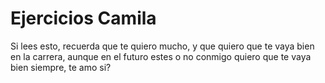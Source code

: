# Ejercicios Camila

Si lees esto, recuerda que te quiero mucho, y que quiero que te vaya bien en la carrera, aunque en el futuro estes o no conmigo quiero que te vaya bien siempre, te amo si?